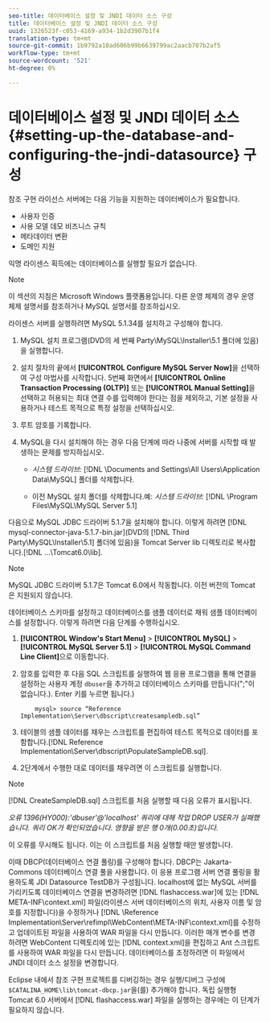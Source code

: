 ```yaml
---
seo-title: 데이터베이스 설정 및 JNDI 데이터 소스 구성
title: 데이터베이스 설정 및 JNDI 데이터 소스 구성
uuid: 1326523f-c053-4169-a934-1b2d3907b1f4
translation-type: tm+mt
source-git-commit: 1b9792a10ad606b99b6639799ac2aacb707b2af5
workflow-type: tm+mt
source-wordcount: '521'
ht-degree: 0%

---
```



# 데이터베이스 설정 및 JNDI 데이터 소스 {#setting-up-the-database-and-configuring-the-jndi-datasource} 구성

참조 구현 라이선스 서버에는 다음 기능을 지원하는 데이터베이스가 필요합니다.

* 사용자 인증
* 사용 모델 데모 비즈니스 규칙
* 메타데이터 변환
* 도메인 지원

익명 라이센스 획득에는 데이터베이스를 실행할 필요가 없습니다.

>[!NOTE]
>
>이 섹션의 지침은 Microsoft Windows 플랫폼용입니다. 다른 운영 체제의 경우 운영 체제 설명서를 참조하거나 MySQL 설명서를 참조하십시오.

라이센스 서버를 실행하려면 MySQL 5.1.34를 설치하고 구성해야 합니다.

1. MySQL 설치 프로그램(DVD의 세 번째 Party\MySQL\Installer\5.1 폴더에 있음)을 실행합니다.
1. 설치 절차의 끝에서 **[!UICONTROL Configure MySQL Server Now]**&#x200B;을 선택하여 구성 마법사를 시작합니다. 5번째 화면에서 **[!UICONTROL Online Transaction Processing (OLTP)]** 또는 **[!UICONTROL Manual Setting]**&#x200B;을 선택하고 허용되는 최대 연결 수를 입력해야 한다는 점을 제외하고, 기본 설정을 사용하거나 테스트 목적으로 특정 설정을 선택하십시오.

1. 루트 암호를 기록합니다.
1. MySQL을 다시 설치해야 하는 경우 다음 단계에 따라 나중에 서버를 시작할 때 발생하는 문제를 방지하십시오.

   * *시스템 드라이브:* [!DNL \Documents and Settings\All Users\Application Data\MySQL] 폴더를 삭제합니다.

   * 이전 MySQL 설치 폴더를 삭제합니다.예: *시스템 드라이브:* [!DNL \Program Files\MySQL\MySQL Server 5.1]

다음으로 MySQL JDBC 드라이버 5.1.7을 설치해야 합니다. 이렇게 하려면 [!DNL mysql-connector-java-5.1.7-bin.jar](DVD의 [!DNL Third Party\MySQL\Installer\5.1] 폴더에 있음)을 Tomcat Server lib 디렉토리로 복사합니다.[!DNL ...\Tomcat6.0\lib].

>[!NOTE]
>
>MySQL JDBC 드라이버 5.1.7은 Tomcat 6.0에서 작동합니다. 이전 버전의 Tomcat은 지원되지 않습니다.

데이터베이스 스키마를 설정하고 데이터베이스를 샘플 데이터로 채워 샘플 데이터베이스를 설정합니다. 이렇게 하려면 다음 단계를 수행하십시오.

1. **[!UICONTROL Window's Start Menu]** > **[!UICONTROL MySQL]** > **[!UICONTROL MySQL Server 5.1]** > **[!UICONTROL MySQL Command Line Client]**&#x200B;으로 이동합니다.
1. 암호를 입력한 후 다음 SQL 스크립트를 실행하여 웹 응용 프로그램을 통해 연결을 설정하는 사용자 계정 `dbuser`을 추가하고 데이터베이스 스키마를 만듭니다(&quot;;&quot;이 없습니다.). Enter 키를 누르면 됩니다.)

   ```
       mysql> source “Reference Implementation\Server\dbscript\createsampledb.sql”
   ```

1. 테이블의 샘플 데이터를 채우는 스크립트를 편집하여 테스트 목적으로 데이터를 포함합니다.[!DNL Reference Implementation\Server\dbscript\PopulateSampleDB.sql].
1. 2단계에서 수행한 대로 데이터를 채우려면 이 스크립트를 실행합니다.

>[!NOTE]
>
>[!DNL CreateSampleDB.sql] 스크립트를 처음 실행할 때 다음 오류가 표시됩니다.

*오류 1396(HY000):&#39;dbuser&#39;@&#39;localhost&#39; 쿼리에 대해 작업 DROP USER가 실패했습니다. 쿼리 OK가 확인되었습니다. 영향을 받은 행 0개(0.00초)입니다.*

이 오류를 무시해도 됩니다. 이는 이 스크립트를 처음 실행할 때만 발생합니다.

이때 DBCP(데이터베이스 연결 풀링)를 구성해야 합니다. DBCP는 Jakarta-Commons 데이터베이스 연결 풀을 사용합니다. 이 응용 프로그램 서버 연결 풀링을 활용하도록 JDI Datasource TestDB가 구성됩니다. localhost에 없는 MySQL 서버를 가리키도록 데이터베이스 연결을 변경하려면 [!DNL flashaccess.war]에 있는 [!DNL META-INF\context.xml] 파일(라이센스 서버 데이터베이스의 위치, 사용자 이름 및 암호를 지정합니다)을 수정하거나 [!DNL \Reference Implementation\Server\refimpl\WebContent\META-INF\context.xml]를 수정하고 업데이트된 파일을 사용하여 WAR 파일을 다시 만듭니다. 이러한 매개 변수를 변경하려면 WebContent 디렉토리에 있는 [!DNL context.xml]을 편집하고 Ant 스크립트를 사용하여 WAR 파일을 다시 만듭니다. 데이터베이스를 조정하려면 이 파일에서 JNDI 데이터 소스 설정을 변경합니다.

Eclipse 내에서 참조 구현 프로젝트를 디버깅하는 경우 실행/디버그 구성에 `$CATALINA_HOME\lib\tomcat-dbcp.jar`을(를) 추가해야 합니다. 독립 실행형 Tomcat 6.0 서버에서 [!DNL flashaccess.war] 파일을 실행하는 경우에는 이 단계가 필요하지 않습니다.
